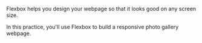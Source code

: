 Flexbox helps you design your webpage so that it looks good on any screen size.

In this practice, you'll use Flexbox to build a responsive photo gallery webpage.
